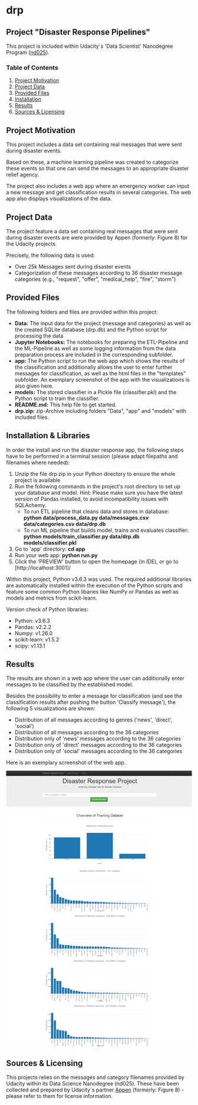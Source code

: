 # drp


## Project "Disaster Response Pipelines"

This project is included within Udacity´s 'Data Scientist' Nanodegree Program ([nd025](https://www.udacity.com/enrollment/nd025)).

### Table of Contents
 
1. [Project Motivation](#motivation)
2. [Project Data](#project_data)
3. [Provided Files](#files)
4. [Installation](#installation)
5. [Results](#results)
6. [Sources & Licensing](#licensing)

## Project Motivation <a name="motivation"></a>

This project includes a data set containing real messages that were sent during disaster events. 

Based on these, a machine learning pipeline was created to categorize these events so that one can send the messages to an appropriate disaster relief agency.

The project also includes a web app where an emergency worker can input a new message and get classification results in several categories. The web app also displays visualizations of the data.

## Project Data <a name="project_data"></a>

The project feature a data set containing real messages that were sent during disaster events are were provided by Appen (formerly: Figure 8) for the Udacity projects.

Precisely, the following data is used:
- Over 25k Messages sent during disaster events
- Categorization of these messages according to 36 disaster message categories (e.g., "request", "offer", "medical_help", "fire", "storm")

## Provided Files <a name="files"></a>

The following folders and files are provided within this project:
<ul>
   <li><b>Data:</b> The input data for the project (message and categories) as well as the created SQLite database (drp.db) and the Python script for processing the data
   <li><b>Jupyter Notebooks:</b> The notebooks for preparing the ETL-Pipeline and the ML-Pipeline as well as some logging information from the data preparation process are included in the corresponding subfolder.</li>
  <li><b>app:</b> The Python script to run the web app which shows the results of the classification and additionally allows the user to enter further messages for classification, as well as the html files in the "templates" subfolder. An exemplary screenshot of the app with the visualizations is also given here.</li>
  <li><b>models:</b> The stored classifier in a Pickle file (classifier.pkl) and the Python script to train the classifier.</li>
  <li><b>README.md:</b> This help file to get started.</li>
  <li><b>drp.zip:</b> zip-Archive including folders "Data", "app" and "models" with included files.</li>
</ul>

## Installation & Libraries <a name="installation"></a>

In order the install and run the disaster response app, the following steps have to be performed in a terminal session (please adapt filepaths and filenames where needed):
<ol>
   <li>Unzip the file drp.zip in your Python directory to ensure the whole project is available</li>
   <li>Run the following commands in the project's root directory to set up your database and model. Hint: Please make sure you have the latest version of Pandas installed, to avoid incompatibility issues with SQLAchemy.
    <ul>
      <li>To run ETL pipeline that cleans data and stores in database:<br><b>python data/process_data.py data/messages.csv data/categories.csv data/drp.db</b></li>
      <li>To run ML pipeline that builds model, trains and evaluates classifier:<br><b>python models/train_classifier.py data/drp.db models/classifier.pkl</b></li>
    </ul>
  </li>
  <li>Go to 'app' directory: <b>cd app</b></li>
  <li>Run your web app: <b>python run.py</b></li>
  <li>Click the 'PREVIEW' button to open the homepage (in IDE), or go to [http://localhost:3001]/</li>
</ol>

Within this project, Python v3.6.3 was used. The required additional libraries are automatically installed within the execution of the Python scripts and feature some common Python libaries like NumPy or Pandas as well as models and metrics from scikit-learn.

Version check of Python libraries:
<ul>
  <li>Python: v3.6.3</li>
  <li>Pandas: v2.2.2</li>
  <li>Numpy: v1.26.0</li>
  <li>scikit-learn: v1.5.2</li>
  <li>scipy: v1.13.1</li>
</ul>

## Results <a name="results"></a>

The results are shown in a web app where the user can additionally enter messages to be classified by the established model.

Besides the possibility to enter a message for classification (and see the classification results after pushing the button 'Classify message'), the following 5 visualizations are shown:
<ul>
 <li>Distribution of all messages according to genres ('news', 'direct', 'social')</li>
 <li>Distribution of all messages according to the 36 categories</li>
 <li>Distribution only of 'news' messages according to the 36 categories</li>
 <li>Distribution only of 'direct' messages according to the 36 categories</li>
 <li>Distribution only of 'social' messages according to the 36 categories</li>
</ul>

Here is an exemplary screenshot of the web app.

<img src="https://github.com/sschuhmi/drp/blob/main/app/AppScreen.jpeg" alt="Web app" width=window.screen.width>

## Sources & Licensing<a name="licensing"></a>

This projects relies on the messages and category filenames provided by Udacity within its Data Science Nanodegree (nd025).
These have been collected and prepared by Udacity´s partner [Appen](https://www.figure-eight.com/) (formerly: Figure 8) - please refer to them for license information.
